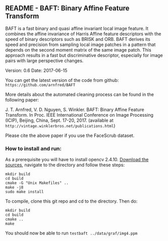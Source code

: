 ## README - BAFT: Binary Affine Feature Transform

BAFT is a fast binary and quasi affine invariant local image feature. It combines the affine invariance of Harris Affine feature descriptors with the speed of binary descriptors such as BRISK and ORB. BAFT derives its speed and precision from sampling local image patches in a pattern that depends on the second moment matrix of the same image patch. This approach results in a fast but discriminative descriptor, especially for image pairs with large perspective changes.

Version: 0.6
Date: 2017-06-15

You can get the latest version of the code from github:
`https://github.com/arnfred/BAFT`

More details about the automated cleaning process can be found in the following paper:

J. T. Arnfred, V. D. Nguyen, S. Winkler. BAFT: Binary Affine Feature Transform. In Proc. IEEE International Conference on Image Processing (ICIP), Beijing, China, Sept. 17-20, 2017. (available at `http://vintage.winklerbros.net/publications.html`)

Please cite the above paper if you use the FaceScrub dataset. 

### How to install and run:
As a prerequisite you will have to install opencv 2.4.10. [Download the sources](http://sourceforge.net/projects/opencvlibrary/files/opencv-unix/2.4.10/opencv-2.4.10.zip/download), navigate to the directory and follow these steps:
```
mkdir build
cd build
cmake -G "Unix Makefiles" ..
make -j8
sudo make install
```

To compile, clone this git repo and cd to the directory. Then do:
```
mkdir build
cd build
cmake ..
make
```

You should now be able to run `testbaft ../data/graf/img4.ppm`
